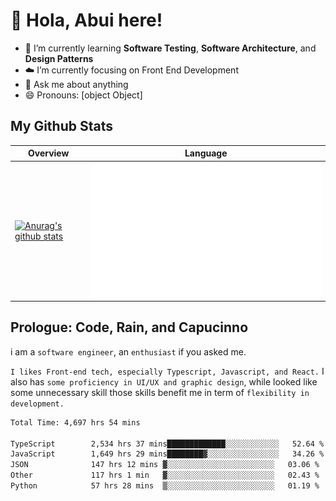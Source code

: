 # 👋 Hola, Abui here!

- 🌱 I’m currently learning **Software Testing**, **Software Architecture**, and **Design Patterns**
- ☁️ I’m currently focusing on Front End Development
- 💬 Ask me about anything
- 😄 Pronouns: [object Object]

## My Github Stats

| Overview | Language |
| --- | --- |
|[![Anurag's github stats](https://github-readme-stats.vercel.app/api?username=abui-am&count_private=true)](https://github.com/anuraghazra/github-readme-stats)|![Language](https://raw.githubusercontent.com/abui-am/stats/c6455f656dfce7acd3951e5ec5b25d72af0b2ee3/generated/languages.svg)|

## Prologue: Code, Rain, and Capucinno
i am a `software engineer`, an `enthusiast` if you asked me. 

`I likes Front-end tech, especially Typescript, Javascript, and React.` I also has `some proficiency in UI/UX and graphic design`, while looked like some unnecessary skill those skills benefit me in term of `flexibility in development.`


<!--START_SECTION:waka-->

```txt
Total Time: 4,697 hrs 54 mins

TypeScript        2,534 hrs 37 mins█████████████░░░░░░░░░░░░   52.64 %
JavaScript        1,649 hrs 29 mins████████▓░░░░░░░░░░░░░░░░   34.26 %
JSON              147 hrs 12 mins ▓░░░░░░░░░░░░░░░░░░░░░░░░   03.06 %
Other             117 hrs 1 min   ▓░░░░░░░░░░░░░░░░░░░░░░░░   02.43 %
Python            57 hrs 28 mins  ▒░░░░░░░░░░░░░░░░░░░░░░░░   01.19 %
```

<!--END_SECTION:waka-->
